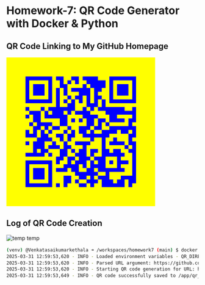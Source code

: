 # Homework-7: QR Code Generator with Docker & Python


## QR Code Linking to My GitHub Homepage
![QR Code](qr_codes/QRCode_20250402033320.png)


## Log of QR Code Creation
![temp temp](https://github.com/user-attachments/assets/6eaaa48b-c05c-41cf-b911-d9eee152e0bd)

```bash
(venv) @Venkatasaikumarkethala ➜ /workspaces/homework7 (main) $ docker run --rm --name qr-generator   -e QR_CODE_DIR='qr_codes'   -e FILL_COLOR='blue'   -e BACK_COLOR='yellow'   my-qr-app
2025-03-31 12:59:53,620 - INFO - Loaded environment variables - QR_DIRECTORY: qr_codes, FILL_COLOR: blue, BACK_COLOR: yellow
2025-03-31 12:59:53,620 - INFO - Parsed URL argument: https://github.com/Venkatasaikumarkethala
2025-03-31 12:59:53,620 - INFO - Starting QR code generation for URL: https://github.com/Venkatasaikumarkethala
2025-03-31 12:59:53,649 - INFO - QR code successfully saved to /app/qr_codes/QRCode_20250331125953.png